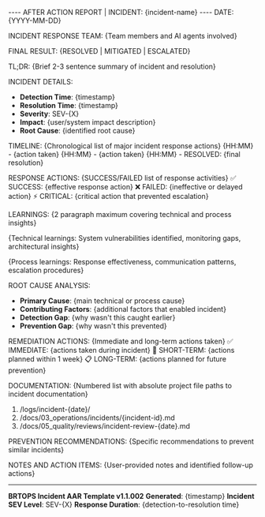 ---- AFTER ACTION REPORT | INCIDENT: {incident-name} ----
DATE: {YYYY-MM-DD}

INCIDENT RESPONSE TEAM: {Team members and AI agents involved}

FINAL RESULT: {RESOLVED | MITIGATED | ESCALATED} 

TL;DR: {Brief 2-3 sentence summary of incident and resolution}

INCIDENT DETAILS:
- **Detection Time**: {timestamp}
- **Resolution Time**: {timestamp}
- **Severity**: SEV-{X}
- **Impact**: {user/system impact description}
- **Root Cause**: {identified root cause}

TIMELINE:
 {Chronological list of major incident response actions}
 {HH:MM} - {action taken}
 {HH:MM} - {action taken}
 {HH:MM} - RESOLVED: {final resolution}

RESPONSE ACTIONS:
 {SUCCESS/FAILED list of response activities}
 ✅ SUCCESS: {effective response action}
 ❌ FAILED: {ineffective or delayed action}
 ⚡ CRITICAL: {critical action that prevented escalation}

LEARNINGS: 
{2 paragraph maximum covering technical and process insights}

{Technical learnings: System vulnerabilities identified, monitoring gaps, architectural insights}

{Process learnings: Response effectiveness, communication patterns, escalation procedures}

ROOT CAUSE ANALYSIS:
- **Primary Cause**: {main technical or process cause}
- **Contributing Factors**: {additional factors that enabled incident}
- **Detection Gap**: {why wasn't this caught earlier}
- **Prevention Gap**: {why wasn't this prevented}

REMEDIATION ACTIONS:
 {Immediate and long-term actions taken}
 ✅ IMMEDIATE: {actions taken during incident}
 🔄 SHORT-TERM: {actions planned within 1 week}
 📋 LONG-TERM: {actions planned for future prevention}

DOCUMENTATION:
 {Numbered list with absolute project file paths to incident documentation}
 1. /logs/incident-{date}/
 2. /docs/03_operations/incidents/{incident-id}.md
 3. /docs/05_quality/reviews/incident-review-{date}.md

PREVENTION RECOMMENDATIONS:
{Specific recommendations to prevent similar incidents}

NOTES AND ACTION ITEMS:
{User-provided notes and identified follow-up actions}

---

**BRTOPS Incident AAR Template v1.1.002**
**Generated**: {timestamp}
**Incident SEV Level**: SEV-{X}
**Response Duration**: {detection-to-resolution time}